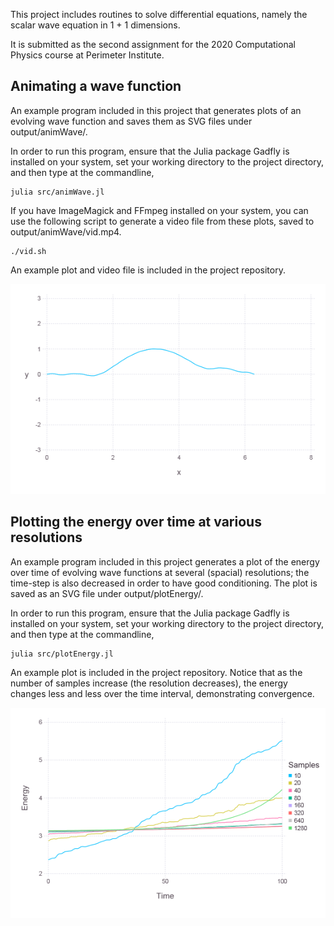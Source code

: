 This project includes routines to solve differential equations, namely the
scalar wave equation in 1 + 1 dimensions.

It is submitted as the second assignment for the 2020 Computational Physics
course at Perimeter Institute.

## Animating a wave function

An example program included in this project that generates plots of an evolving wave function and saves them as SVG files under output/animWave/.

In order to run this program, ensure that the Julia package Gadfly is installed on your system, set your working directory to the project directory, and then type at the commandline,

    julia src/animWave.jl

If you have ImageMagick and FFmpeg installed on your system, you can use the following script to generate a video file from these plots, saved to output/animWave/vid.mp4.

    ./vid.sh

An example plot and video file is included in the project repository.

![alt text](https://github.com/JaiPEG/DifferentialEquations/raw/master/output/animWave/frame-0240.png "Frame 240 of wave animation")

## Plotting the energy over time at various resolutions

An example program included in this project generates a plot of the energy over time of evolving wave functions at several (spacial) resolutions; the time-step is also decreased in order to have good conditioning. The plot is saved as an SVG file under output/plotEnergy/.

In order to run this program, ensure that the Julia package Gadfly is installed on your system, set your working directory to the project directory, and then type at the commandline,

    julia src/plotEnergy.jl

An example plot is included in the project repository. Notice that as the number of samples increase (the resolution decreases), the energy changes less and less over the time interval, demonstrating convergence.

![alt text](https://github.com/JaiPEG/DifferentialEquations/raw/master/output/plotEnergy/energy.png "Energy change over time at various resolutions")
